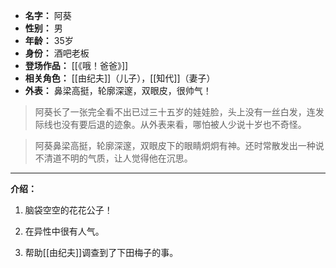 
- **名字：** 阿葵
- **性别：** 男
- **年龄：** 35岁
- **身份：** 酒吧老板
- **登场作品：** [[《哦！爸爸》]] 
- **相关角色：** [[由纪夫]]（儿子），[[知代]]（妻子）
- **外表：** 鼻梁高挺，轮廓深邃，双眼皮，很帅气！

> 阿葵长了一张完全看不出已过三十五岁的娃娃脸，头上没有一丝白发，连发际线也没有要后退的迹象。从外表来看，哪怕被人少说十岁也不奇怪。

> 阿葵鼻梁高挺，轮廓深邃，双眼皮下的眼睛炯炯有神。还时常散发出一种说不清道不明的气质，让人觉得他在沉思。

---

**介绍：** 

1. 脑袋空空的花花公子！

2. 在异性中很有人气。

3. 帮助[[由纪夫]]调查到了下田梅子的事。